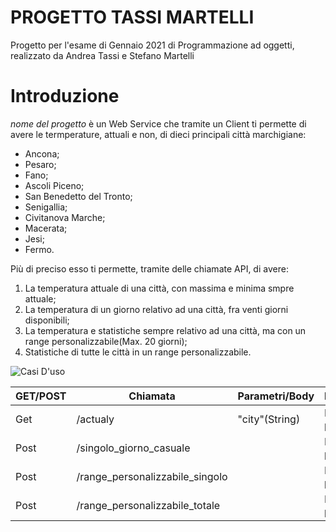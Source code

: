 # PROGETTO TASSI MARTELLI
Progetto per l'esame di Gennaio 2021 di Programmazione ad oggetti, realizzato da Andrea Tassi e Stefano Martelli

# Introduzione
*nome del progetto* è un Web Service che tramite un Client ti permette di avere le termperature, attuali e non, di dieci principali città marchigiane:
* Ancona;
* Pesaro;
* Fano;
* Ascoli Piceno;
* San Benedetto del Tronto;
* Senigallia;
* Civitanova Marche;
* Macerata;
* Jesi;
* Fermo.

Più di preciso esso ti permette, tramite delle chiamate API, di avere:
 1. La temperatura attuale di una città, con massima e minima smpre attuale;
 2. La temperatura di un giorno relativo ad una città, fra venti giorni disponibili;
 3. La temperatura e statistiche sempre relativo ad una città, ma con un range personalizzabile(Max. 20 giorni);
 4. Statistiche di tutte le città in un range personalizzabile.

![Casi D'uso](https://imagizer.imageshack.com/img924/2258/2S6Sms.jpg)

GET/POST | Chiamata | Parametri/Body | Descrizione
------------ | ------------- | ------------ | -------------
Get | /actualy | "city"(String) | Descritta al punto 1
Post | /singolo_giorno_casuale | | Descritta al punto 2
Post | /range_personalizzabile_singolo | | Descritta al punto 3
Post | /range_personalizzabile_totale | | Descritta al punto 4
